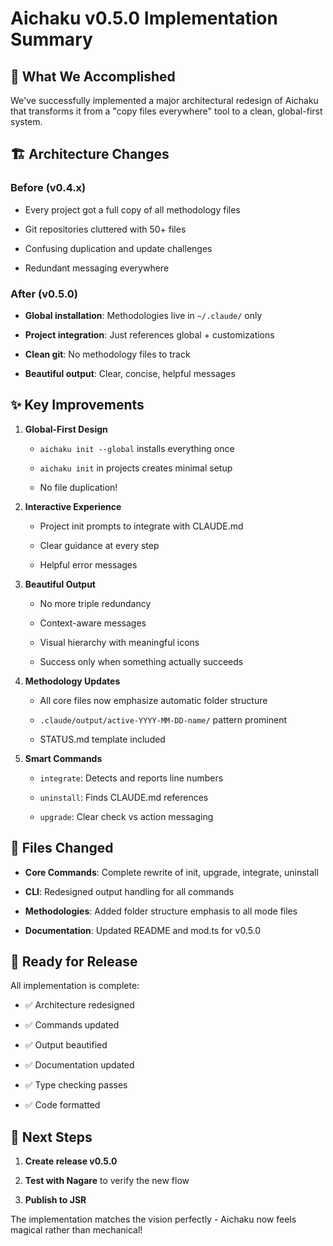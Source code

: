# Aichaku v0.5.0 Implementation Summary

## 🎉 What We Accomplished

We've successfully implemented a major architectural redesign of Aichaku that
transforms it from a "copy files everywhere" tool to a clean, global-first
system.

## 🏗️ Architecture Changes

### Before (v0.4.x)

- Every project got a full copy of all methodology files

- Git repositories cluttered with 50+ files

- Confusing duplication and update challenges

- Redundant messaging everywhere

### After (v0.5.0)

- **Global installation**: Methodologies live in `~/.claude/` only

- **Project integration**: Just references global + customizations

- **Clean git**: No methodology files to track

- **Beautiful output**: Clear, concise, helpful messages

## ✨ Key Improvements

1. **Global-First Design**

   - `aichaku init --global` installs everything once

   - `aichaku init` in projects creates minimal setup

   - No file duplication!

2. **Interactive Experience**

   - Project init prompts to integrate with CLAUDE.md

   - Clear guidance at every step

   - Helpful error messages

3. **Beautiful Output**

   - No more triple redundancy

   - Context-aware messages

   - Visual hierarchy with meaningful icons

   - Success only when something actually succeeds

4. **Methodology Updates**

   - All core files now emphasize automatic folder structure

   - `.claude/output/active-YYYY-MM-DD-name/` pattern prominent

   - STATUS.md template included

5. **Smart Commands**

   - `integrate`: Detects and reports line numbers

   - `uninstall`: Finds CLAUDE.md references

   - `upgrade`: Clear check vs action messaging

## 📝 Files Changed

- **Core Commands**: Complete rewrite of init, upgrade, integrate, uninstall

- **CLI**: Redesigned output handling for all commands

- **Methodologies**: Added folder structure emphasis to all mode files

- **Documentation**: Updated README and mod.ts for v0.5.0

## 🚀 Ready for Release

All implementation is complete:

- ✅ Architecture redesigned

- ✅ Commands updated

- ✅ Output beautified

- ✅ Documentation updated

- ✅ Type checking passes

- ✅ Code formatted

## 🔄 Next Steps

1. **Create release v0.5.0**

2. **Test with Nagare** to verify the new flow

3. **Publish to JSR**

The implementation matches the vision perfectly - Aichaku now feels magical
rather than mechanical!
